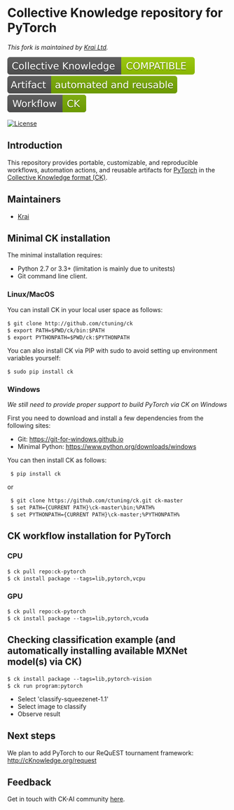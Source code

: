 # Collective Knowledge repository for PyTorch

*This fork is maintained by [Krai Ltd](https://krai.ai).*

[![compatibility](https://github.com/ctuning/ck-guide-images/blob/master/ck-compatible.svg)](https://github.com/ctuning/ck)
[![automation](https://github.com/ctuning/ck-guide-images/blob/master/ck-artifact-automated-and-reusable.svg)](http://cTuning.org/ae)
[![workflow](https://github.com/ctuning/ck-guide-images/blob/master/ck-workflow.svg)](http://cKnowledge.org)

[![License](https://img.shields.io/badge/License-BSD%203--Clause-blue.svg)](https://opensource.org/licenses/BSD-3-Clause)

## Introduction

This repository provides portable, customizable, and reproducible workflows, automation actions, and reusable artifacts
for [PyTorch](http://pytorch.org) in the [Collective Knowledge format (CK)](https://github.com/ctuning/ck).

## Maintainers
* [Krai](http://krai.ai)

## Minimal CK installation

The minimal installation requires:

* Python 2.7 or 3.3+ (limitation is mainly due to unitests)
* Git command line client.

### Linux/MacOS

You can install CK in your local user space as follows:

```
$ git clone http://github.com/ctuning/ck
$ export PATH=$PWD/ck/bin:$PATH
$ export PYTHONPATH=$PWD/ck:$PYTHONPATH
```

You can also install CK via PIP with sudo to avoid setting up environment variables yourself:

```
$ sudo pip install ck
```

### Windows

*We still need to provide proper support to build PyTorch via CK on Windows*

First you need to download and install a few dependencies from the following sites:

* Git: https://git-for-windows.github.io
* Minimal Python: https://www.python.org/downloads/windows

You can then install CK as follows:
```
 $ pip install ck
```

or


```
 $ git clone https://github.com/ctuning/ck.git ck-master
 $ set PATH={CURRENT PATH}\ck-master\bin;%PATH%
 $ set PYTHONPATH={CURRENT PATH}\ck-master;%PYTHONPATH%
```

## CK workflow installation for PyTorch 

### CPU

```
$ ck pull repo:ck-pytorch
$ ck install package --tags=lib,pytorch,vcpu
```

### GPU

```
$ ck pull repo:ck-pytorch
$ ck install package --tags=lib,pytorch,vcuda
```

## Checking classification example (and automatically installing available MXNet model(s) via CK)

```
$ ck install package --tags=lib,pytorch-vision
$ ck run program:pytorch
```

* Select 'classify-squeezenet-1.1'
* Select image to classify
* Observe result

## Next steps

We plan to add PyTorch to our ReQuEST tournament framework: http://cKnowledge.org/request

## Feedback

Get in touch with CK-AI community [here](https://github.com/ctuning/ck/wiki/Contacts). 
